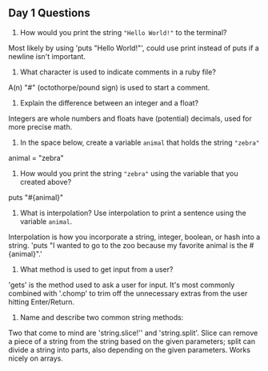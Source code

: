 ## Day 1 Questions

1. How would you print the string `"Hello World!"` to the terminal?

Most likely by using 'puts "Hello World!"', could use print instead of puts if a newline isn't important.

1. What character is used to indicate comments in a ruby file?

A(n) "#" (octothorpe/pound sign) is used to start a comment.

1. Explain the difference between an integer and a float?

Integers are whole numbers and floats have (potential) decimals, used for more precise math.

1. In the space below, create a variable `animal` that holds the string `"zebra"`

animal = "zebra"

1. How would you print the string `"zebra"` using the variable that you created above?

puts "#{animal}"

1. What is interpolation? Use interpolation to print a sentence using the variable `animal`.

Interpolation is how you incorporate a string, integer, boolean, or hash into a string. 'puts "I wanted to go to the zoo because my favorite animal is the #{animal}".'

1. What method is used to get input from a user?

'gets' is the method used to ask a user for input. It's most commonly combined with '.chomp' to trim off the unnecessary extras from the user hitting Enter/Return.

1. Name and describe two common string methods:

  Two that come to mind are 'string.slice!'' and 'string.split'. Slice can remove a piece of a string from the string based on the given parameters; split can divide a string into parts, also depending on the given parameters. Works nicely on arrays.
